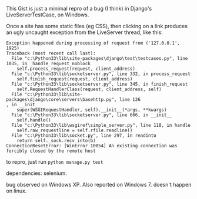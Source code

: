 This Gist is just a minimal repro of a bug (I think) in Django's LiveServerTestCase, on Windows.

Once a site has some static files (eg CSS), then clicking on a link produces an ugly uncaught exception from the LiveServer thread, like this:

```
Exception happened during processing of request from ('127.0.0.1', 1925)
Traceback (most recent call last):
  File "c:\Python33\lib\site-packages\django\test\testcases.py", line 1035, in _handle_request_noblock
    self.process_request(request, client_address)
  File "c:\Python33\lib\socketserver.py", line 332, in process_request
    self.finish_request(request, client_address)
  File "c:\Python33\lib\socketserver.py", line 345, in finish_request
    self.RequestHandlerClass(request, client_address, self)
  File "c:\Python33\lib\site-packages\django\core\servers\basehttp.py", line 126
, in __init__
    super(WSGIRequestHandler, self).__init__(*args, **kwargs)
  File "c:\Python33\lib\socketserver.py", line 666, in __init__
    self.handle()
  File "c:\Python33\lib\wsgiref\simple_server.py", line 118, in handle
    self.raw_requestline = self.rfile.readline()
  File "c:\Python33\lib\socket.py", line 297, in readinto
    return self._sock.recv_into(b)
ConnectionResetError: [WinError 10054] An existing connection was forcibly closed by the remote host
```

to repro, just run `python manage.py test`

dependencies: selenium.

bug observed on Windows XP.  Also reported on Windows 7.  doesn't happen on linux.
